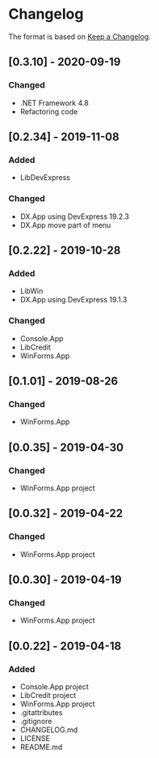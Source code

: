 # Changelog

The format is based on [Keep a Changelog](https://keepachangelog.com/en/1.0.0/).

## [0.3.10] - 2020-09-19
### Changed
- .NET Framework 4.8
- Refactoring code

## [0.2.34] - 2019-11-08
### Added
- LibDevExpress
### Changed
- DX.App using DevExpress 19.2.3
- DX.App move part of menu

## [0.2.22] - 2019-10-28
### Added
- LibWin
- DX.App using DevExpress 19.1.3
### Changed
- Console.App
- LibCredit
- WinForms.App

## [0.1.01] - 2019-08-26
### Changed
- WinForms.App

## [0.0.35] - 2019-04-30
### Changed
- WinForms.App project

## [0.0.32] - 2019-04-22
### Changed
- WinForms.App project

## [0.0.30] - 2019-04-19
### Changed
- WinForms.App project

## [0.0.22] - 2019-04-18
### Added
- Console.App project
- LibCredit project
- WinForms.App project
- .gitattributes
- .gitignore
- CHANGELOG.md
- LICENSE
- README.md
